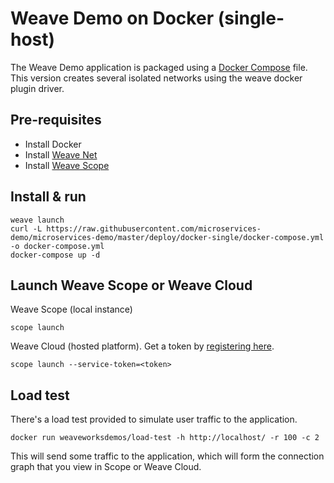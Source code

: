 # Weave Demo on Docker (single-host)

The Weave Demo application is packaged using a [Docker Compose](https://docs.docker.com/compose/) file. This version creates several isolated networks using the weave docker plugin driver.

## Pre-requisites

- Install Docker
- Install [Weave Net](https://www.weave.works/install-weave-net/)
- Install [Weave Scope](https://www.weave.works/install-weave-scope/)

## Install & run

    weave launch
    curl -L https://raw.githubusercontent.com/microservices-demo/microservices-demo/master/deploy/docker-single/docker-compose.yml -o docker-compose.yml
    docker-compose up -d

## Launch Weave Scope or Weave Cloud

Weave Scope (local instance)

    scope launch

Weave Cloud (hosted platform). Get a token by [registering here](http://cloud.weave.works/).

    scope launch --service-token=<token>

## Load test

There's a load test provided to simulate user traffic to the application.

    docker run weaveworksdemos/load-test -h http://localhost/ -r 100 -c 2

This will send some traffic to the application, which will form the connection graph that you view in Scope or Weave Cloud.


